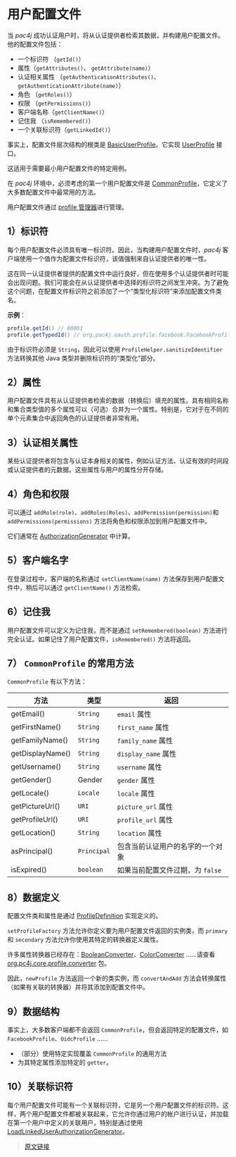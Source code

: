 # 用户配置文件

当 *pac4j* 成功认证用户时，将从认证提供者检索其数据，并构建用户配置文件。他的配置文件包括：

- 一个标识符 （`getId()`）
- 属性（`getAttributes()`、 `getAttribute(name)`）
- 认证相关属性 （`getAuthenticationAttributes()`、`getAuthenticationAttribute(name)`）
- 角色 （`getRoles()`）
- 权限 （`getPermissions()`）
- 客户端名称（`getClientName()`）
- 记住我 （`isRemembered()`）
- 一个关联标识符（`getLinkedId()`）

事实上，配置文件层次结构的根类是 [BasicUserProfile](https://github.com/pac4j/pac4j/blob/master/pac4j-core/src/main/java/org/pac4j/core/profile/BasicUserProfile.java)。它实现 [UserProfile](https://github.com/pac4j/pac4j/blob/master/pac4j-core/src/main/java/org/pac4j/core/profile/UserProfile.java) 接口。

这适用于需要最小用户配置文件的特定用例。

在 *pac4j* 环境中，必须考虑的第一个用户配置文件是 [CommonProfile](https://github.com/pac4j/pac4j/blob/master/pac4j-core/src/main/java/org/pac4j/core/profile/CommonProfile.java)，它定义了大多数配置文件中最常用的方法。

用户配置文件通过 [profile 管理器](/v4.5/profile-manager.html)进行管理。

## 1）标识符

每个用户配置文件必须具有唯一标识符。因此，当构建用户配置文件时，*pac4j* 客户端使用一个值作为配置文件标识符，该值强制来自认证提供者的唯一性。

这在同一认证提供者提供的配置文件中运行良好，但在使用多个认证提供者时可能会出现问题。我们可能会在从认证提供者中选择的标识符之间发生冲突。为了避免这个问题，在配置文件标识符之前添加了一个“类型化标识符”来添加配置文件类名。

**示例**：

```java
profile.getId() // 00001
profile.getTypedId() // org.pac4j.oauth.profile.facebook.FacebookProfile#00001
```

由于标识符必须是 `String`，因此可以使用 `ProfileHelper.sanitizeIdentifier` 方法转换其他 Java 类型并删除标识符的“类型化”部分。

## 2）属性

用户配置文件具有从认证提供者检索的数据（转换后）填充的属性。具有相同名称和集合类型值的多个属性可以（可选）合并为一个属性。特别是，它对于在不同的单个元素集合中返回角色的认证提供者非常有用。

## 3）认证相关属性

某些认证提供者将包含与认证本身相关的属性，例如认证方法、认证有效的时间段或认证提供者的元数据。这些属性与用户的属性分开存储。

## 4）角色和权限

可以通过 `addRole(role)`、`addRoles(Roles)`、`addPermission(permission)`和 `addPermissions(permissions)` 方法将角色和权限添加到用户配置文件中。

它们通常在 [AuthorizationGenerator](/v4.5/clients.html#_2-计算角色和权限) 中计算。

## 5）客户端名字

在登录过程中，客户端的名称通过 `setClientName(name)` 方法保存到用户配置文件中，稍后可以通过 `getClientName()` 方法检索。

## 6）记住我

用户配置文件可以定义为记住我，而不是通过 `setRemembered(boolean)` 方法进行完全认证。如果记住了用户配置文件，`isRemembered()` 方法将返回。

## 7） `CommonProfile` 的常用方法

`CommonProfile` 有以下方法：

|方法|类型|返回|
|--|--|--|
|getEmail()|`String`|`email` 属性|
|getFirstName()|`String`|`first_name` 属性|
|getFamilyName()|`String`|`family_name` 属性|
|getDisplayName()|`String`|`display_name` 属性|
|getUsername()|`String`|`username` 属性|
|getGender()|Gender|`gender` 属性|
|getLocale()|`Locale`|`locale` 属性|
|getPictureUrl()|`URI`|`picture_url` 属性|
|getProfileUrl()|`URI`|`profile_url` 属性|
|getLocation()|`String`|`location` 属性|
|asPrincipal()|`Principal`|包含当前认证用户的名字的一个对象|
|isExpired()|`boolean`|如果当前配置文件过期，为 `false`|

## 8）数据定义

配置文件类和属性是通过 [ProfileDefinition](https://github.com/pac4j/pac4j/blob/master/pac4j-core/src/main/java/org/pac4j/core/profile/definition/ProfileDefinition.java) 实现定义的。

`setProfileFactory` 方法允许你定义要为用户配置文件返回的实例类，而 `primary` 和 `secondary` 方法允许你使用其特定的转换器定义属性。

许多属性转换器已经存在：[BooleanConverter](https://github.com/pac4j/pac4j/blob/master/pac4j-core/src/main/java/org/pac4j/core/profile/converter/BooleanConverter.java)、[ColorConverter](https://github.com/pac4j/pac4j/blob/master/pac4j-core/src/main/java/org/pac4j/core/profile/converter/ColorConverter.java) ……请查看 [org.pc4j.core.profile.converter](https://github.com/pac4j/pac4j/tree/master/pac4j-core/src/main/java/org/pac4j/core/profile/converter) 包。

因此，`newProfile` 方法返回一个新的类实例，而 `convertAndAdd` 方法会转换属性（如果有关联的转换器）并将其添加到配置文件中。

## 9）数据结构

事实上，大多数客户端都不会返回 `CommonProfile`，但会返回特定的配置文件，如 `FacebookProfile`、`OidcProfile` ……

- （部分）使用特定实现覆盖 `CommonProfile` 的通用方法
- 为其特定属性添加特定的 `getter`。

## 10）关联标识符

每个用户配置文件可能有一个关联标识符，它是另一个用户配置文件的标识符。这样，两个用户配置文件都被关联起来，它允许你通过用户的帐户进行认证，并加载在第一个用户中定义的关联用户，特别是通过使用 [LoadLinkedUserAuthorizationGenerator](https://github.com/pac4j/pac4j/blob/master/pac4j-core/src/main/java/org/pac4j/core/authorization/generator/LoadLinkedUserAuthorizationGenerator.java)。

> [原文链接](https://www.pac4j.org/4.5.x/docs/user-profile.html)
